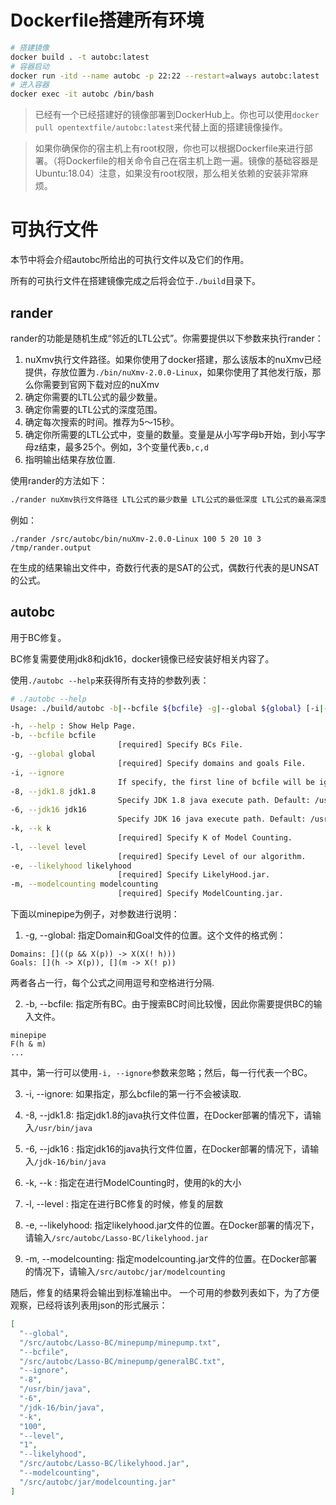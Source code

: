 # Dockerfile搭建所有环境

```bash
# 搭建镜像
docker build . -t autobc:latest
# 容器启动
docker run -itd --name autobc -p 22:22 --restart=always autobc:latest
# 进入容器
docker exec -it autobc /bin/bash
```

> 已经有一个已经搭建好的镜像部署到DockerHub上。你也可以使用``docker pull opentextfile/autobc:latest``来代替上面的搭建镜像操作。

> 如果你确保你的宿主机上有root权限，你也可以根据Dockerfile来进行部署。（将Dockerfile的相关命令自己在宿主机上跑一遍。镜像的基础容器是Ubuntu:18.04）注意，如果没有root权限，那么相关依赖的安装非常麻烦。

# 可执行文件
本节中将会介绍autobc所给出的可执行文件以及它们的作用。

所有的可执行文件在搭建镜像完成之后将会位于``./build``目录下。

## rander
rander的功能是随机生成“邻近的LTL公式”。你需要提供以下参数来执行rander：
1. nuXmv执行文件路径。如果你使用了docker搭建，那么该版本的nuXmv已经提供，存放位置为``./bin/nuXmv-2.0.0-Linux``，如果你使用了其他发行版，那么你需要到官网下载对应的nuXmv
2. 确定你需要的LTL公式的最少数量。
3. 确定你需要的LTL公式的深度范围。
4. 确定每次搜索的时间。推荐为5～15秒。
5. 确定你所需要的LTL公式中，变量的数量。变量是从小写字母b开始，到小写字母z结束，最多25个。例如，3个变量代表``b,c,d``
6. 指明输出结果存放位置.

使用rander的方法如下：
```bash
./rander nuXmv执行文件路径 LTL公式的最少数量 LTL公式的最低深度 LTL公式的最高深度 搜索时间 变量数目 结果输出文件
```
例如：
```
./rander /src/autobc/bin/nuXmv-2.0.0-Linux 100 5 20 10 3 /tmp/rander.output
```

在生成的结果输出文件中，奇数行代表的是SAT的公式，偶数行代表的是UNSAT的公式。

## autobc
用于BC修复。

BC修复需要使用jdk8和jdk16，docker镜像已经安装好相关内容了。

使用``./autobc --help``来获得所有支持的参数列表：
```bash
# ./autobc --help
Usage: ./build/autobc -b|--bcfile ${bcfile} -g|--global ${global} [-i|--ignore] [-8|--jdk1.8] ${jdk1.8} [-6|--jdk16] ${jdk16} -k|--k ${k} -l|--level ${level} -e|--likelyhood ${likelyhood} -m|--modelcounting ${modelcounting} 

-h, --help : Show Help Page.
-b, --bcfile bcfile 
                        [required] Specify BCs File.
-g, --global global 
                        [required] Specify domains and goals File.
-i, --ignore 
                        If specify, the first line of bcfile will be ignored
-8, --jdk1.8 jdk1.8 
                        Specify JDK 1.8 java execute path. Default: /usr/bin/java
-6, --jdk16 jdk16 
                        Specify JDK 16 java execute path. Default: /usr/bin/java
-k, --k k 
                        [required] Specify K of Model Counting.
-l, --level level 
                        [required] Specify Level of our algorithm.
-e, --likelyhood likelyhood 
                        [required] Specify LikelyHood.jar.
-m, --modelcounting modelcounting 
                        [required] Specify ModelCounting.jar.
```

下面以minepipe为例子，对参数进行说明：

1. -g, --global: 指定Domain和Goal文件的位置。这个文件的格式例：
```
Domains: []((p && X(p)) -> X(X(! h)))
Goals: [](h -> X(p)), [](m -> X(! p))
```
两者各占一行，每个公式之间用逗号和空格进行分隔.

2. -b, --bcfile: 指定所有BC。由于搜索BC时间比较慢，因此你需要提供BC的输入文件。

```
minepipe
F(h & m)
...
```

其中，第一行可以使用``-i, --ignore``参数来忽略；然后，每一行代表一个BC。

3. -i, --ignore: 如果指定，那么bcfile的第一行不会被读取.

4. -8, --jdk1.8: 指定jdk1.8的java执行文件位置，在Docker部署的情况下，请输入``/usr/bin/java``

5. -6, --jdk16 : 指定jdk16的java执行文件位置，在Docker部署的情况下，请输入``/jdk-16/bin/java``

6. -k, --k     : 指定在进行ModelCounting时，使用的k的大小

7. -l, --level : 指定在进行BC修复的时候，修复的层数

8. -e, --likelyhood: 指定likelyhood.jar文件的位置。在Docker部署的情况下，请输入``/src/autobc/Lasso-BC/likelyhood.jar``

9. -m, --modelcounting: 指定modelcounting.jar文件的位置。在Docker部署的情况下，请输入``/src/autobc/jar/modelcounting``

随后，修复的结果将会输出到标准输出中。
一个可用的参数列表如下，为了方便观察，已经将该列表用json的形式展示：
```json
[
  "--global",
  "/src/autobc/Lasso-BC/minepump/minepump.txt",
  "--bcfile",
  "/src/autobc/Lasso-BC/minepump/generalBC.txt",
  "--ignore",
  "-8",
  "/usr/bin/java",
  "-6",
  "/jdk-16/bin/java",
  "-k",
  "100",
  "--level",
  "1",
  "--likelyhood",
  "/src/autobc/Lasso-BC/likelyhood.jar",
  "--modelcounting",
  "/src/autobc/jar/modelcounting.jar"
]
```
